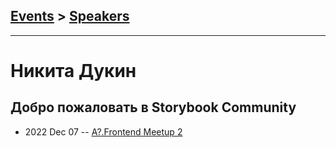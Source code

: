 ## [Events](../README.md) > [Speakers](../speakers.md)
---

# Никита Дукин

## Добро пожаловать в Storybook Community
- 2022 Dec 07 -- [A?.Frontend Meetup 2](https://youtu.be/dL657_09BTE?t=641)    
